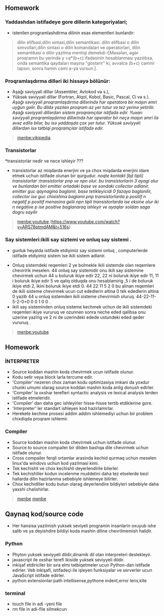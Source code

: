 ## Homework
### Yaddashdan istifadeye gore dillerin kategoriyalari;
- istenilen programlashdirma dilinin esas elementleri bunlardir:
>dilin elifbasi,dilin sintaxi,dilin semantikasi.
>dilin elifbasi o dilin simvollari,dilin sintaxi o dilin komandalari ve operatorlari, dilin semantikasi o dilin yazilma mentiqi demekdi r[Məsələn, əgər proqramın bu yerində y =a*(b+c) ifadəsinin hesablanması yazılıbsa, onda semantika qaydaları maşına "göstərir" ki, əvvəlcə (b+c) cəmini tapsın, sonra həmin cəmi a-ya vursun.].
### Proqramlaşdırma dilləri iki hissəyə bölünür:
- Aşağı səviyyəli dillər (Assembler, Avtokod və s.),
- Yüksək səviyyəli dillər (Fortran, Alqol, Kobol, Basic, Pascal, Ci və s.).
*Aşağı səviyyəli proqramlaşdırma dillərində hər operatora bir maşın əmri uyğun gəlir. Bu dildə yazılan proqram az yer tutur və tez yerinə yetirilir. Aşağı səviyyəli dillərdən sistem proqramçılar istifadə edir. Yuxarı səviyyəli proqramlaşdırma dillərində hər operator bir neçə maşın əmri ilə əvəz edilə bilər, bu isə yaddaşda çox yer tutur. Yüksək səviyyəli dillərdən isə tətbiqi proqramçılar istifadə edir.*
>[menbe:vikipedia](https://az.wikipedia.org/wiki/Proqramla%C5%9Fd%C4%B1rma_dill%C9%99ri).
### Transistorlar
*transistorlar nedir ve nece ishleyir ???
- transistorlar az miqdarda enerjini ve ya chox miqdarda enerjini idare etmek uchun istifade olunan bir qurgudur.
*noqte kontakt [bjt tipli] transistorlar :transistorlar pnp ve npn olur. bu transistorlarin 3 ayagi olur ve bunlardan biri emitter ortadaki base ve sondaki collector adlanir. emitter guc qaynagina baglanir, base tetikleyicidi  0 fazaya baglanilir, collector ise guc chixishina baglanir.pnp transistorlarda p positif n negatif p positif menasina gelir.npn tipli transistorlarda ise eksine olur iki n negative p ise positive baglanaraq ishleyir ve ayaqlar soldan saga dogru sayilir*
>[menbe:youtube](https://www.youtube.com/watch?v=1r9pNtSAveE),(https://www.youtube.com/watch?v=ARS78ptmdAM&t=516s)
### Say sistemleri:ikili say siztemi ve onluq say sistemi .
* gunluk heyatda istifade etdiyimiz say sistemi onluq , computerlerde istifade etdiyimiz sistem ise ikili sistem adlanir.
- Onluq sistemdeki reqemleri 2 ye bolmekle ikili sistemde olan reqemlere cheviririk meselen: 44 onluq say sistemidir onu ikili say sistemine chevirmek uchun 44 u boluruk ikiye edir 22, 22 ni boluruk ikiye edir 11, 11 i boluruk ikiye edir 5  ve qaliq olduqda onu hesablamirig ,5 i de boluruk ikiye etdi 2, ikini boluruk ikiye etdi 0.   44 22 11 5 2 0 bu alinan reqemleri de ikili sisteme chevirmek ucun cut ededlerin altina 0 tek ededlerin altina 0 yazib 44 u onluq sistemden ikili sisteme chevirmish oluruq. 44-22-11-5-2-0=0 0 0 1 0 0 .
- ikili say sisteminden onluq sisteme kechmek uchun de ikili sistemdeki reqemleri ikiye vururuq ve ozunnen sonra neche eded qalibsa onu uzerine yazirig ve 2 ni de uzerindeki edede ustundeki eded qeder vururuq .
>[menbe:youtube](https://www.youtube.com/watch?v=9H5HKGegcZg)

## Homework
### İNTERPRETER 
- Source koddan mashin koda chevirmek ucun istifade olunur.
- Kodu setir veya block larla tercume edir.
- 'Compiler' nezeren chox zaman kodu optimizasiya imkani da yoxdur chunki umumi olarag source koddan mashin koda anlig donush edirler.
- 'Compiler' la oxshar terefleri syntactic analysis ve lexical analysis lerden istifade etmeleridir.
- 'Compiler' dan daha gec ishleyirler hisse-hisse tertib etdiklerine gore.
- 'Interpreter' ler standart ishleyen kod hazirlamirlar.
- Herekete kechme prosesi addim addim ishlemediyi uchun bir problem chixdiqda proqram ishlemir.
### Compiler
- Source koddan mashin koda chevirmek uchun istifade olunur.
- Source to source compailer bir dilden bashqa dile chevirmek uchun istifade olunur.
- Cross compailer ferqli ortamlar arasinda kechid qurmaq uchun meselen linux'da windovs uchun kod yazilmasi kimi.
- Tek kechishli ve chox kechishli deyerlendirile bilerler.
- Tek kechishliler kodun incelenme muddetini daha tez etselerde bezi hallarda dilin hazirlanma sebebiyle ishlemeye bilirler.
- Chox kechidliler kodu butun olarag deyerlendire bildiyleri sebebiyle daha yaxshi chalishirlar.
>[menbe](https://ceaksan.com/tr/compiler-interpreter)
>[menbe](https://tr.wikipedia.org/wiki/Derleyici)
## Qaynaq kod/source code
- Her hansisa yazilmish yuksek seviyeli programin insanlarin oxuyub ishe salib ve ya deyishdire bildiyi koda mashin diline chevrilmemish halidir.
### Python
- Phyton yuksek seviyyeli dildir,dinamik dil olan interpreteri deslekleyir.
- javascript ile oxshar terefi ikiside yuksek seviyyeli dildir.
- inkişaf etdiriciler bir sıra elmi tətbiqetmeler ucun Python-dan istifade edirler. Veb inkişafi, istifadeçi ile işleyen funksiyalar ve serverler ucun JavaScript istifade edirler.
- python extensionlar:path intellisense,pythone indent,error lens,kite

### terminal
- touch file in adi -yeni file
- rm file in adi-file silmekcun




